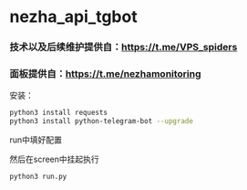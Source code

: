 # nezha_api_tgbot

### 技术以及后续维护提供自：https://t.me/VPS_spiders

### 面板提供自：https://t.me/nezhamonitoring

安装：

```bash
python3 install requests
python3 install python-telegram-bot --upgrade
```

run中填好配置

然后在screen中挂起执行

```bash
python3 run.py
```
